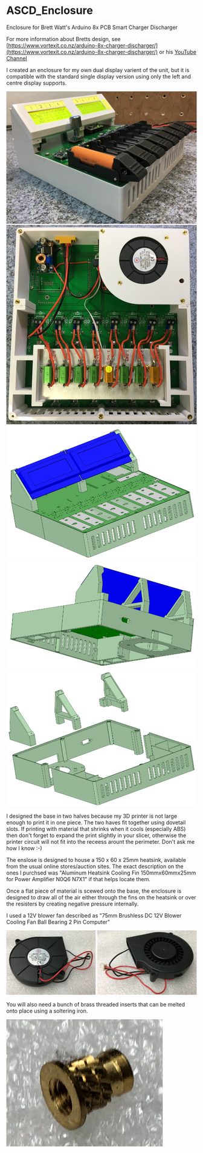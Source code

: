 # ASCD_Enclosure
Enclosure for Brett Watt's Arduino 8x PCB Smart Charger Discharger

For more information about Bretts design, see [https://www.vortexit.co.nz/arduino-8x-charger-discharger/](https://www.vortexit.co.nz/arduino-8x-charger-discharger/) or his [YouTube Channel](https://www.youtube.com/channel/UC3F60pBuzm2kRsHjqQOAO9Q)

I created an enclosure for my own dual display varient of the unit, but it is compatible with the standard single display version using only the left and centre display supports.

![](https://github.com/watts-on-root/ASCD_Enclosure/blob/master/Images/8ch_Tester3.JPG)
![](Images/8ch_Tester1.JPG)
![](Images/Cad_Front.png)
![](Images/Cad_Rear.png)
![](Images/Cad_Exploded.png)

I designed the base in two halves because my 3D printer is not large enough to print it in one piece.  The two haves fit together using dovetail slots.  If printing with material that shrinks when it cools (especially ABS) then don't forget to expand the print slightly in your slicer, otherwise the printer circuit will not fit into the receess arount the perimeter. Don't ask me how I know :-)

The enslose is designed to house a 150 x 60 x 25mm heatsink, available from the usual online stores/auction sites. The exact description on the ones I purchsed was "Aluminum Heatsink Cooling Fin 150mmx60mmx25mm for Power Amplifier N0Q6 N7X1" if that helps locate them.

Once a flat piece of material is scewed onto the base, the enclosure is designed to draw all of the air either through the fins on the heatsink or over the resisters by creating negative pressure internally.

I used a 12V blower fan described as "75mm Brushless DC 12V Blower Cooling Fan Ball Bearing 2 Pin Computer"

![](Images/Fan.jpg)

You will also need a bunch of brass threaded inserts that can be melted onto place using a soltering iron.

![](Images/M3_Insert.jpg)

